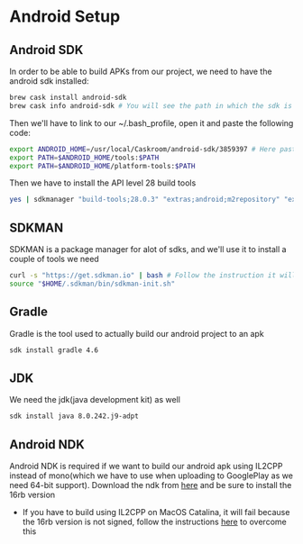 # Android Setup

## Android SDK

In order to be able to build APKs from our project, we need to have the android sdk installed:
```bash
brew cask install android-sdk
brew cask info android-sdk # You will see the path in which the sdk is installed (copy it)
```

Then we'll have to link to our ~/.bash_profile, open it and paste the following code:
```bash
export ANDROID_HOME=/usr/local/Caskroom/android-sdk/3859397 # Here paste the path you got from the previous step
export PATH=$ANDROID_HOME/tools:$PATH
export PATH=$ANDROID_HOME/platform-tools:$PATH
```

Then we have to install the API level 28 build tools
```bash
yes | sdkmanager "build-tools;28.0.3" "extras;android;m2repository" "extras;google;google_play_services" "extras;google;m2repository" "platforms;android-28" "platform-tools"
```

## SDKMAN
SDKMAN is a package manager for alot of sdks, and we'll use it to install a couple of tools we need

```bash
curl -s "https://get.sdkman.io" | bash # Follow the instruction it will give you
source "$HOME/.sdkman/bin/sdkman-init.sh"
```

## Gradle
Gradle is the tool used to actually build our android project to an apk
```bash
sdk install gradle 4.6
```

## JDK
We need the jdk(java development kit) as well
```bash
sdk install java 8.0.242.j9-adpt
```

## Android NDK
Android NDK is required if we want to build our android apk using IL2CPP instead of mono(which we have to use when uploading to GooglePlay as we need 64-bit support).
Download the ndk from [here](https://developer.android.com/ndk/downloads/older_releases) and be sure to install the 16rb version

- If you have to build using IL2CPP on MacOS Catalina, it will fail because the 16rb version is not signed, follow the instructions [here](https://www.imore.com/how-open-apps-anywhere-macos-catalina-and-mojave) to overcome this
